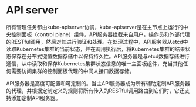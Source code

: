 # API server

所有管理任务都由kube-apiserver协调，kube-apiserver是在主节点上运行的中央控制面板（control plane）组件。API服务器拦截来自用户，操作员和外部代理的RESTful调用，然后对其进行验证和处理。在处理过程中，API服务器从etcd中读取Kubernetes集群的当前状态，并在调用执行后，将Kubernetes集群的结果状态保存在分布式键值数据存储中以保持持久性。API服务器是与etcd数据存储进行通信，从中读取和保存Kubernetes集群状态信息的唯一主面板组件，充当其他任何需要访问集群的控制面板代理的中间人接口数据存储。

API服务器是高度可配置和可定制的。当主API服务器成为所有辅助定制API服务器的代理，并根据定制定义的规则将所有传入的RESTful调用路由到它们时，它还支持添加定制API服务器。

